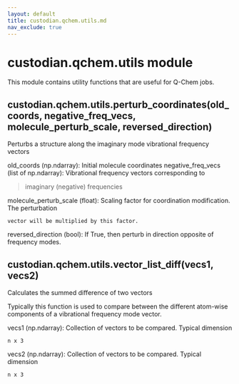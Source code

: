 ```yaml
---
layout: default
title: custodian.qchem.utils.md
nav_exclude: true
---
```


# custodian.qchem.utils module

This module contains utility functions that are useful for Q-Chem jobs.

## custodian.qchem.utils.perturb_coordinates(old_coords, negative_freq_vecs, molecule_perturb_scale, reversed_direction)

Perturbs a structure along the imaginary mode vibrational frequency vectors

old_coords (np.ndarray): Initial molecule coordinates
negative_freq_vecs (list of np.ndarray): Vibrational frequency vectors corresponding to

> imaginary (negative) frequencies

molecule_perturb_scale (float): Scaling factor for coordination modification. The perturbation

```none
vector will be multiplied by this factor.
```

reversed_direction (bool): If True, then perturb in direction opposite of frequency modes.

## custodian.qchem.utils.vector_list_diff(vecs1, vecs2)

Calculates the summed difference of two vectors

Typically this function is used to compare between the different atom-wise
components of a vibrational frequency mode vector.

vecs1 (np.ndarray): Collection of vectors to be compared. Typical dimension

```none
n x 3
```

vecs2 (np.ndarray): Collection of vectors to be compared. Typical dimension

```none
n x 3
```